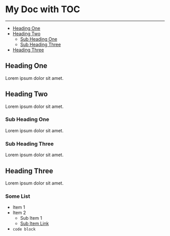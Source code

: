 # My Doc with TOC

***

* [Heading One](#heading-one)
* [Heading Two](#heading-two)
  * [Sub Heading One](#sub-heading-one)
  * [Sub Heading Three](#sub-heading-three)
* [Heading Three](#heading-three)

## Heading One

Lorem ipsum dolor sit amet.

## Heading Two

Lorem ipsum dolor sit amet.

### Sub Heading One

Lorem ipsum dolor sit amet.

### Sub Heading Three

Lorem ipsum dolor sit amet.

## Heading Three

Lorem ipsum dolor sit amet.

### Some List

* Item 1
* Item 2
  * Sub Item 1
  * [Sub Item Link](https://www.google.com/)
* `code block`
